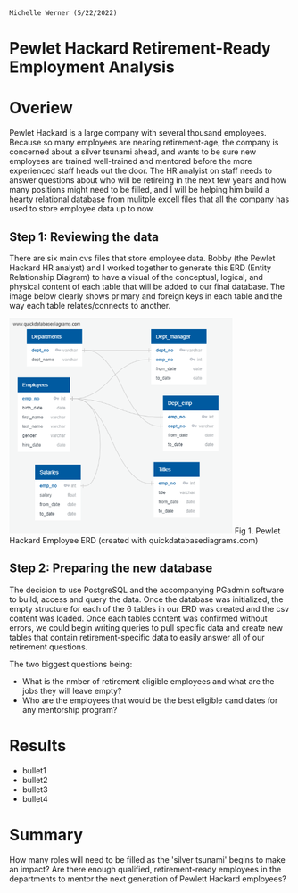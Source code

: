                                                                                            Michelle Werner (5/22/2022)
# Pewlet Hackard Retirement-Ready Employment Analysis

# Overiew
Pewlet Hackard is a large company with several thousand employees. Because so many employees are nearing retirement-age, the company is concerned about a silver tsunami ahead, and wants to be sure new employees are trained well-trained and mentored before the more experienced staff heads out the door.  The HR analyist on staff needs to answer questions about who will be retireing in the next few years and how many positions might need to be filled, and I will be helping him build a hearty relational database from mulitple excell files that all the company has used to store employee data up to now.

## Step 1: Reviewing the data
There are six main cvs files that store employee data.  Bobby (the Pewlet Hackard HR analyst) and I worked together to generate this ERD (Entity Relationship Diagram) to have a visual of the conceptual, logical, and physical content of each table that will be added to our final database. The image below clearly shows primary and foreign keys in each table and the way each table relates/connects to another.

<img src="https://raw.githubusercontent.com/miwermi/pewlett-hackard-analysis/main/EmployeeDB.png" height="387" width="400" alt="Fig 1. Pewlet Hackard Employee ERD" />
Fig 1. Pewlet Hackard Employee ERD (created with quickdatabasediagrams.com)

## Step 2: Preparing the new database
The decision to use PostgreSQL and the accompanying PGadmin software to build, access and query the data. Once the database was initialized, the empty structure for each of the 6 tables in our ERD was created and the csv content was loaded. Once each tables content was confirmed without errors, we could begin writing queries to pull specific data and create new tables that contain retirement-specific data to easily answer all of our retirement questions.

The two biggest questions being:
- What is the nmber of retirement eligible employees and what are the jobs they will leave empty?
- Who are the employees that would be the best eligible candidates for any mentorship program?

# Results

 - bullet1
 - bullet2
 - bullet3
 - bullet4

# Summary

How many roles will need to be filled as the 'silver tsunami' begins to make an impact?
Are there enough qualified, retirement-ready employees in the departments to mentor the next generation of Pewlett Hackard employees?
